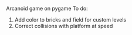 Arcanoid game on pygame
To do:
1) Add color to bricks and field for custom levels
2) Correct collisions with platform at speed
